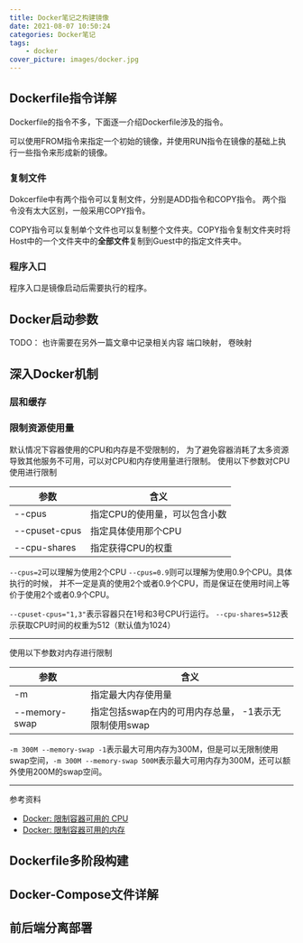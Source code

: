 ```yaml
---
title: Docker笔记之构建镜像
date: 2021-08-07 10:50:24
categories: Docker笔记
tags:
    - docker
cover_picture: images/docker.jpg
---
```

<!-- <script type="text/javascript" src="https://cdnjs.cloudflare.com/ajax/libs/mathjax/2.7.4/MathJax.js?config=default"></script> -->




Dockerfile指令详解
-------------------


Dockerfile的指令不多，下面逐一介绍Dockerfile涉及的指令。

可以使用FROM指令来指定一个初始的镜像，并使用RUN指令在镜像的基础上执行一些指令来形成新的镜像。

### 复制文件

Dokcerfile中有两个指令可以复制文件，分别是ADD指令和COPY指令。 两个指令没有太大区别，一般采用COPY指令。

COPY指令可以复制单个文件也可以复制整个文件夹。COPY指令复制文件夹时将Host中的一个文件夹中的**全部文件**复制到Guest中的指定文件夹中。

<!-- TODO： 路径和卷？ -->


### 程序入口

程序入口是镜像启动后需要执行的程序。


Docker启动参数
----------------

TODO： 也许需要在另外一篇文章中记录相关内容
端口映射， 卷映射


深入Docker机制
----------------

### 层和缓存


### 限制资源使用量

默认情况下容器使用的CPU和内存是不受限制的， 为了避免容器消耗了太多资源导致其他服务不可用，可以对CPU和内存使用量进行限制。 使用以下参数对CPU使用进行限制


参数           | 含义
--------------|------------------
--cpus        | 指定CPU的使用量，可以包含小数
--cpuset-cpus | 指定具体使用那个CPU
--cpu-shares  | 指定获得CPU的权重

`--cpus=2`可以理解为使用2个CPU `--cpus=0.9`则可以理解为使用0.9个CPU。具体执行的时候， 并不一定是真的使用2个或者0.9个CPU，而是保证在使用时间上等价于使用2个或者0.9个CPU。

`--cpuset-cpus="1,3"`表示容器只在1号和3号CPU行运行。 `--cpu-shares=512`表示获取CPU时间的权重为512（默认值为1024）

---------------

使用以下参数对内存进行限制

参数           | 含义
--------------|------------------
-m            | 指定最大内存使用量
--memory-swap | 指定包括swap在内的可用内存总量， -1表示无限制使用swap

`-m 300M --memory-swap -1`表示最大可用内存为300M，但是可以无限制使用swap空间，`-m 300M --memory-swap 500M`表示最大可用内存为300M，还可以额外使用200M的swap空间。

------------

参考资料

- [Docker: 限制容器可用的 CPU](https://www.cnblogs.com/sparkdev/p/8052522.html)
- [Docker: 限制容器可用的内存](https://cnblogs.com/sparkdev/p/8032330.html)


Dockerfile多阶段构建
-------------------



Docker-Compose文件详解
---------------------



前后端分离部署
-------------

